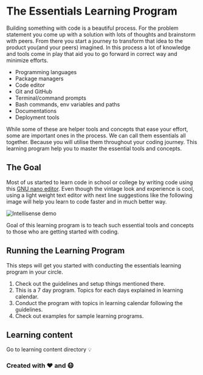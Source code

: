 # The Essentials Learning Program

Building something with code is a beautiful process. For the problem statement you come up with a solution with lots of thoughts and brainstorm with peers. From there you start a journey to transform that idea to the product you(and your peers) imagined. In this process a lot of knowledge and tools come in play that aid you to go forward in correct way and minimize efforts.

* Programming languages
* Package managers
* Code editor
* Git and GitHub
* Terminal/command prompts
* Bash commands, env variables and paths
* Documentations
* Deployment tools

While some of these are helper tools and concepts that ease your effort, some are important ones in the process. We can call them essentials all together. Because you will utilise them throughout your coding journey. This learning program help you to master the essential tools and concepts.

## The Goal

Most of us started to learn code in school or college by writing code using this [GNU nano editor](https://www.nano-editor.org). Even though the vintage look and experience is cool, using a light weight text editor with next line suggestions like the following image will help you learn to code faster and in much better way.


![Intellisense demo](https://github.com/tinkerhub-org/The-Essentials-Learning-Program/blob/master/resources/intellisense.gif)

Goal of this learning program is to teach such essential tools and concepts to those who are getting started with coding. 


## Running the Learning Program
This steps will get you started with conducting the essentials learning program in your circle.

1. Check out the guidelines and setup things mentioned there.
2. This is a 7 day program. Topics for each days explained in learning calendar.
3. Conduct the program with topics in learning calendar following the guidelines.
4. Check out examples for sample learning programs.


## Learning content
Go to learning content directory :bulb:

### Created with :heart: and :mask:
